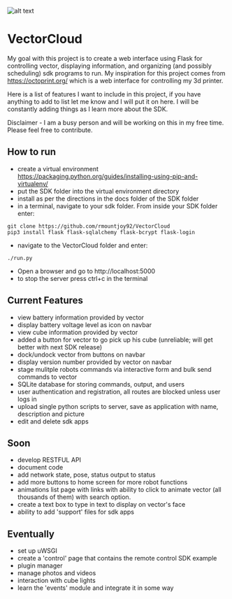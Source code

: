 ![alt text](https://i.imgur.com/PadNQgV.png)
# VectorCloud
My goal with this project is to create a web interface using Flask for controlling vector, displaying information, and organizing (and possibly scheduling) sdk programs to run. My inspiration for this project comes from https://octoprint.org/ which is a web interface for controlling my 3d printer.

Here is a list of features I want to include in this project, if you have anything to add to list let me know and I will put it on here. I will be constantly adding things as I learn more about the SDK.

Disclaimer - I am a busy person and will be working on this in my free time. Please feel free to
contribute.

## How to run
* create a virtual environment https://packaging.python.org/guides/installing-using-pip-and-virtualenv/
* put the SDK folder into the virtual environment directory 
* install as per the directions in the docs folder of the SDK folder
* in a terminal, navigate to your sdk folder. From inside your SDK folder enter:
```
git clone https://github.com/rmountjoy92/VectorCloud
pip3 install flask flask-sqlalchemy flask-bcrypt flask-login
```
* navigate to the VectorCloud folder and enter:
```
./run.py
```
* Open a browser and go to http://localhost:5000 
* to stop the server press ctrl+c in the terminal

## Current Features
* view battery information provided by vector
* display battery voltage level as icon on navbar
* view cube information provided by vector
* added a button for vector to go pick up his cube (unreliable; will get better with next SDK release)
* dock/undock vector from buttons on navbar
* display version number provided by vector on navbar
* stage mulitple robots commands via interactive form and bulk send commands to vector
* SQLite database for storing commands, output, and users
* user authentication and registration, all routes are blocked unless user logs in
* upload single python scripts to server, save as application with name, description and picture
* edit and delete sdk apps

## Soon
* develop RESTFUL API
* document code
* add network state, pose, status output to status
* add more buttons to home screen for more robot functions
* animations list page with links with ability to click to animate vector (all thousands of them) with search option.
* create a text box to type in text to display on vector's face
* ability to add 'support' files for sdk apps


## Eventually
* set up uWSGI
* create a 'control' page that contains the remote control SDK example
* plugin manager
* manage photos and videos
* interaction with cube lights
* learn the 'events' module and integrate it in some way
